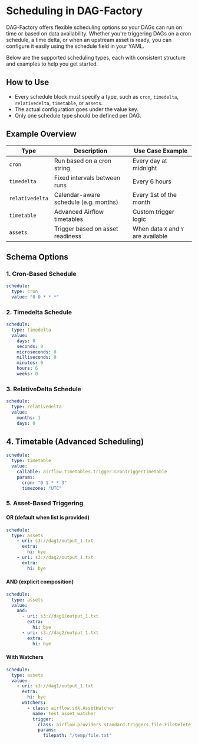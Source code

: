 # Scheduling in DAG-Factory

DAG-Factory offers flexible scheduling options so your DAGs can run on time or based on data availability. Whether you're triggering DAGs on a cron schedule, a time delta, or when an upstream asset is ready, you can configure it easily using the schedule field in your YAML.

Below are the supported scheduling types, each with consistent structure and examples to help you get started.

## How to Use

- Every schedule block must specify a type, such as `cron`, `timedelta`, `relativedelta`, `timetable`, or `assets`.
- The actual configuration goes under the value key.
- Only one schedule type should be defined per DAG.

## Example Overview

| Type            | Description                           | Use Case Example                    |
| --------------- | ------------------------------------- |-------------------------------------|
| `cron`          | Run based on a cron string            | Every day at midnight               |
| `timedelta`     | Fixed intervals between runs          | Every 6 hours                       |
| `relativedelta` | Calendar-aware schedule (e.g. months) | Every 1st of the month              |
| `timetable`     | Advanced Airflow timetables           | Custom trigger logic                |
| `assets`        | Trigger based on asset readiness      | When data `X` and `Y` are available |

## Schema Options

### 1. Cron-Based Schedule

```yaml
schedule:
  type: cron
  value: "0 0 * * *"
```

### 2. Timedelta Schedule

```yaml
schedule:
  type: timedelta
  value:
    days: 0
    seconds: 0
    microseconds: 0
    milliseconds: 0
    minutes: 0
    hours: 6
    weeks: 0
```

### 3. RelativeDelta Schedule

```yaml
schedule:
  type: relativedelta
  value:
    months: 1
    days: 0
```

## 4. Timetable (Advanced Scheduling)

```yaml
schedule:
  type: timetable
  value:
    callable: airflow.timetables.trigger.CronTriggerTimetable
    params:
      cron: "0 1 * * 3"
      timezone: "UTC"

```

### 5. Asset-Based Triggering

#### OR (default when list is provided)

```yaml
schedule:
  type: assets
    - uri: s3://dag1/output_1.txt
      extra:
        hi: bye
    - uri: s3://dag2/output_1.txt
      extra:
        hi: bye
```

#### AND (explicit composition)

```yaml
schedule:
  type: assets
  value:
    and:
      - uri: s3://dag1/output_1.txt
        extra:
          hi: bye
      - uri: s3://dag2/output_1.txt
        extra:
          hi: bye
```

#### With Watchers

```yaml
schedule:
  type: assets
  value:
    - uri: s3://dag1/output_1.txt
      extra:
        hi: bye
      watchers:
        - class: airflow.sdk.AssetWatcher
          name: test_asset_watcher
          trigger:
            class: airflow.providers.standard.triggers.file.FileDeleteTrigger
            params:
              filepath: "/temp/file.txt"
```
